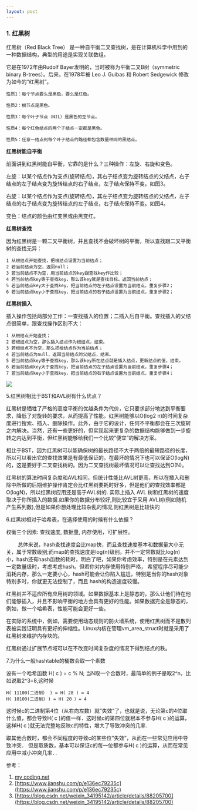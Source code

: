 ```yaml
---
layout: post
---
```


### 1. 红黑树

红黑树（Red Black Tree） 是一种自平衡二叉查找树，是在计算机科学中用到的一种数据结构，典型的用途是实现关联数组。

它是在1972年由Rudolf Bayer发明的，当时被称为平衡二叉B树（symmetric binary B-trees）。后来，在1978年被 Leo J. Guibas 和 Robert Sedgewick 修改为如今的“红黑树”。
	
	性质1：每个节点要么是黑色，要么是红色。
	
	性质2：根节点是黑色。
	
	性质3：每个叶子节点（NIL）是黑色的空节点。
	
	性质4：每个红色结点的两个子结点一定都是黑色。
	
	性质5：任意一结点到每个叶子结点的路径都包含数量相同的黑结点。

**红黑树能自平衡**

前面讲到红黑树能自平衡，它靠的是什么？三种操作：左旋、右旋和变色。


左旋：以某个结点作为支点(旋转结点)，其右子结点变为旋转结点的父结点，右子结点的左子结点变为旋转结点的右子结点，左子结点保持不变。如图3。

右旋：以某个结点作为支点(旋转结点)，其左子结点变为旋转结点的父结点，左子结点的右子结点变为旋转结点的左子结点，右子结点保持不变。如图4。

变色：结点的颜色由红变黑或由黑变红。

**红黑树查找**

因为红黑树是一颗二叉平衡树，并且查找不会破坏树的平衡，所以查找跟二叉平衡树的查找无异：
	
	1 从根结点开始查找，把根结点设置为当前结点；
	2 若当前结点为空，返回null；
	3 若当前结点不为空，用当前结点的key跟查找key作比较；
	4 若当前结点key等于查找key，那么该key就是查找目标，返回当前结点；
	5 若当前结点key大于查找key，把当前结点的左子结点设置为当前结点，重复步骤2；
	6 若当前结点key小于查找key，把当前结点的右子结点设置为当前结点，重复步骤2；

**红黑树插入**

插入操作包括两部分工作：一查找插入的位置；二插入后自平衡。查找插入的父结点很简单，跟查找操作区别不大：

	1 从根结点开始查找；
	2 若根结点为空，那么插入结点作为根结点，结束。
	3 若根结点不为空，那么把根结点作为当前结点；
	4 若当前结点为null，返回当前结点的父结点，结束。
	5 若当前结点key等于查找key，那么该key所在结点就是插入结点，更新结点的值，结束。
	6 若当前结点key大于查找key，把当前结点的左子结点设置为当前结点，重复步骤4；
	7 若当前结点key小于查找key，把当前结点的右子结点设置为当前结点，重复步骤4；

![](https://upload-images.jianshu.io/upload_images/2392382-fa2b78271263d2c8.png?imageMogr2/auto-orient/strip%7CimageView2/2/w/1000/format/webp)


5.红黑树相比于BST和AVL树有什么优点？

红黑树是牺牲了严格的高度平衡的优越条件为代价，它只要求部分地达到平衡要求，降低了对旋转的要求，从而提高了性能。红黑树能够以O(log2 n)的时间复杂度进行搜索、插入、删除操作。此外，由于它的设计，任何不平衡都会在三次旋转之内解决。当然，还有一些更好的，但实现起来更复杂的数据结构能够做到一步旋转之内达到平衡，但红黑树能够给我们一个比较“便宜”的解决方案。

相比于BST，因为红黑树可以能确保树的最长路径不大于两倍的最短路径的长度，所以可以看出它的查找效果是有最低保证的。在最坏的情况下也可以保证O(logN)的，这是要好于二叉查找树的。因为二叉查找树最坏情况可以让查找达到O(N)。

红黑树的算法时间复杂度和AVL相同，但统计性能比AVL树更高，所以在插入和删除中所做的后期维护操作肯定会比红黑树要耗时好多，但是他们的查找效率都是O(logN)，所以红黑树应用还是高于AVL树的. 实际上插入 AVL 树和红黑树的速度取决于你所插入的数据.如果你的数据分布较好,则比较宜于采用 AVL树(例如随机产生系列数),但是如果你想处理比较杂乱的情况,则红黑树是比较快的

6.红黑树相对于哈希表，在选择使用的时候有什么依据？

权衡三个因素: 查找速度, 数据量, 内存使用，可扩展性。

　　	总体来说，hash查找速度会比map快，而且查找速度基本和数据量大小无关，属于常数级别;而map的查找速度是log(n)级别。并不一定常数就比log(n) 小，hash还有hash函数的耗时，明白了吧，如果你考虑效率，特别是在元素达到一定数量级时，考虑考虑hash。但若你对内存使用特别严格， 希望程序尽可能少消耗内存，那么一定要小心，hash可能会让你陷入尴尬，特别是当你的hash对象特别多时，你就更无法控制了，而且 hash的构造速度较慢。

红黑树并不适应所有应用树的领域。如果数据基本上是静态的，那么让他们待在他们能够插入，并且不影响平衡的地方会具有更好的性能。如果数据完全是静态的，例如，做一个哈希表，性能可能会更好一些。

在实际的系统中，例如，需要使用动态规则的防火墙系统，使用红黑树而不是散列表被实践证明具有更好的伸缩性。Linux内核在管理vm_area_struct时就是采用了红黑树来维护内存块的。

红黑树通过扩展节点域可以在不改变时间复杂度的情况下得到结点的秩。

 7.为什么一般hashtable的桶数会取一个素数

设有一个哈希函数
H( c ) = c % N;
当N取一个合数时，最简单的例子是取2^n，比如说取2^3=8,这时候

	H( 11100(二进制） ) = H( 28 ) = 4
	H( 10100(二进制) ) = H( 20 ）= 4

这时候c的二进制第4位（从右向左数）就”失效”了，也就是说，无论第c的4位取什么值，都会导致H( c )的值一样．这时候c的第四位就根本不参与H( c )的运算，这样H( c )就无法完整地反映c的特性，增大了导致冲突的几率．

取其他合数时，都会不同程度的导致c的某些位”失效”，从而在一些常见应用中导致冲突．
但是取质数，基本可以保证c的每一位都参与H( c )的运算，从而在常见应用中减小冲突几率．．








参考：

1. [my coding.net](http://zhwa3232.coding.me/baibingqianlan.github.io/)
2. [https://www.jianshu.com/p/e136ec79235c](https://www.jianshu.com/p/e136ec79235c)
3. [https://blog.csdn.net/weixin_34195142/article/details/88205700](https://blog.csdn.net/weixin_34195142/article/details/88205700)

